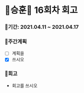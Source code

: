 # 🌼승훈🌼 16회차 회고

### 🥕기간: 2021.04.11 ~ 2021.04.17

### 🍆주간계획

- [ ] 계획을
- [x] 쓰시오

 ### 🥦회고

 - 회고를 쓰시오